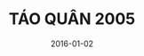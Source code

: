 ---
title: TÁO QUÂN 2005
youtubeId: mBMQGt_3DFU
date: 2016-01-02
categories: [tao-quan]
actors: [xuan-bac, cong-ly, quang-thang, chi-trung, van-dung, quoc-khanh, tu-long]
type: Video
---